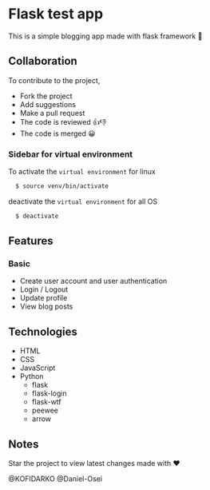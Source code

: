 # **Flask test app**

This is a simple blogging app made with flask framework :snake:

## Collaboration

To contribute to the project,
+ Fork the project
+ Add suggestions
+ Make a pull request
+ The code is reviewed :+1::-1:
+ The code is merged :grinning:

### Sidebar for virtual environment

To activate the ```virtual environment``` for linux
```bash
  $ source venv/bin/activate
```

deactivate the ```virtual environment``` for all OS
```bash
  $ deactivate
```
## Features
### Basic
+ Create user account and user authentication
+ Login / Logout
+ Update profile
+ View blog posts

## Technologies
+ HTML
+ CSS
+ JavaScript
+ Python
    + flask
    + flask-login
    + flask-wtf
    + peewee
    + arrow

## Notes
Star the project to view latest changes
made with :heart:

@KOFIDARKO @Daniel-Osei
